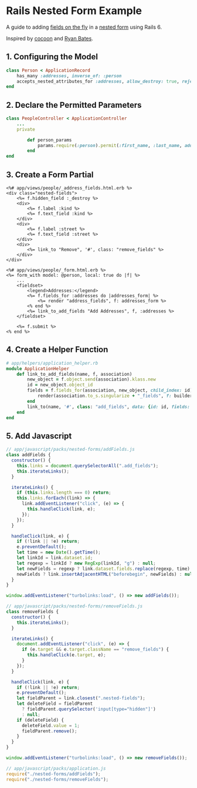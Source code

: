 # Rails Nested Form Example

A guide to adding [fields on the fly](https://guides.rubyonrails.org/form_helpers.html#adding-fields-on-the-fly) in a [nested form](https://guides.rubyonrails.org/form_helpers.html#building-complex-forms) using Rails 6.

Inspired by [cocoon](https://github.com/nathanvda/cocoon) and [Ryan Bates](http://railscasts.com/episodes/196-nested-model-form-revised).

## 1. Configuring the Model

```ruby
class Person < ApplicationRecord
    has_many :addresses, inverse_of: :person
    accepts_nested_attributes_for :addresses, allow_destroy: true, reject_if: :all_blank
end
```

## 2. Declare the Permitted Parameters

```ruby
class PeopleController < ApplicationController
    ...
    private

        def person_params
            params.require(:person).permit(:first_name, :last_name, addresses_attributes: [:id, :kind, :street, :_destroy])
        end
end
```

## 3. Create a Form Partial

```erb
<%# app/views/people/_address_fields.html.erb %>
<div class="nested-fields">
    <%= f.hidden_field :_destroy %>
    <div>
        <%= f.label :kind %>
        <%= f.text_field :kind %>
    </div>
    <div>
        <%= f.label :street %>
        <%= f.text_field :street %>
    </div>
    <div>
        <%= link_to "Remove", '#', class: "remove_fields" %>
    </div>
</div>
```

```erb
<%# app/views/people/_form.html.erb %>
<%= form_with model: @person, local: true do |f| %>
    ...
    <fieldset>
        <legend>Addresses:</legend>
        <%= f.fields_for :addresses do |addresses_form| %>
            <%= render "address_fields", f: addresses_form %>
        <% end %>
        <%= link_to_add_fields "Add Addresses", f, :addresses %>
    </fieldset>

    <%= f.submit %>
<% end %>
```

## 4. Create a Helper Function

```ruby
# app/helpers/application_helper.rb
module ApplicationHelper
    def link_to_add_fields(name, f, association)
        new_object = f.object.send(association).klass.new
        id = new_object.object_id
        fields = f.fields_for(association, new_object, child_index: id) do |builder|
            render(association.to_s.singularize + "_fields", f: builder)
        end
        link_to(name, '#', class: "add_fields", data: {id: id, fields: fields.gsub("\n", "")})
    end
end
```

## 5. Add Javascript

```javascript
// app/javascript/packs/nested-forms/addFields.js
class addFields {
  constructor() {
    this.links = document.querySelectorAll(".add_fields");
    this.iterateLinks();
  }

  iterateLinks() {
    if (this.links.length === 0) return;
    this.links.forEach((link) => {
      link.addEventListener("click", (e) => {
        this.handleClick(link, e);
      });
    });
  }

  handleClick(link, e) {
    if (!link || !e) return;
    e.preventDefault();
    let time = new Date().getTime();
    let linkId = link.dataset.id;
    let regexp = linkId ? new RegExp(linkId, "g") : null;
    let newFields = regexp ? link.dataset.fields.replace(regexp, time) : null;
    newFields ? link.insertAdjacentHTML("beforebegin", newFields) : null;
  }
}

window.addEventListener("turbolinks:load", () => new addFields());
```

```javascript
// app/javascript/packs/nested-forms/removeFields.js
class removeFields {
  constructor() {
    this.iterateLinks();
  }

  iterateLinks() {
    document.addEventListener("click", (e) => {
      if (e.target && e.target.className == "remove_fields") {
        this.handleClick(e.target, e);
      }
    });
  }

  handleClick(link, e) {
    if (!link || !e) return;
    e.preventDefault();
    let fieldParent = link.closest(".nested-fields");
    let deleteField = fieldParent
      ? fieldParent.querySelector('input[type="hidden"]')
      : null;
    if (deleteField) {
      deleteField.value = 1;
      fieldParent.remove();
    }
  }
}

window.addEventListener("turbolinks:load", () => new removeFields());
```

```javascript
// app/javascript/packs/application.js
require("./nested-forms/addFields");
require("./nested-forms/removeFields");
```

